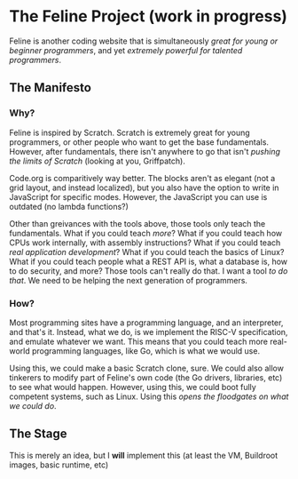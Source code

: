 # The Feline Project (work in progress)

Feline is another coding website that is simultaneously *great for young or beginner programmers*, and yet *extremely powerful for talented programmers*.

## The Manifesto
### Why?

Feline is inspired by Scratch. Scratch is extremely great for young programmers, or other people who want to get the base fundamentals. However, after fundamentals, there isn't anywhere
to go that isn't *pushing the limits of Scratch* (looking at you, Griffpatch).

Code.org is comparitively way better. The blocks aren't as elegant (not a grid layout, and instead localized), but you also have the option to write in JavaScript for specific modes. However,
the JavaScript you can use is outdated (no lambda functions?) 

Other than greivances with the tools above, those tools only teach the fundamentals. What if you could teach *more*? What if you could teach how CPUs work internally, with assembly instructions?
What if you could teach *real application development*? What if you could teach the basics of Linux? What if you could teach people what a REST API is, what a database is, how to do security, 
and more? Those tools can't really do that. I want a tool *to do that*. We need to be helping the next generation of programmers.

### How?

Most programming sites have a programming language, and an interpreter, and that's it. Instead, what we do, is we implement the RISC-V specification, and emulate whatever we want. This means that
you could teach more real-world programming languages, like Go, which is what we would use.

Using this, we could make a basic Scratch clone, sure. We could also allow tinkerers to modify part of Feline's own code (the Go drivers, libraries, etc) to see what would happen. However, using this,
we could boot fully competent systems, such as Linux. Using this *opens the floodgates on what we could do*. 

## The Stage

This is merely an idea, but I **will** implement this (at least the VM, Buildroot images, basic runtime, etc)
